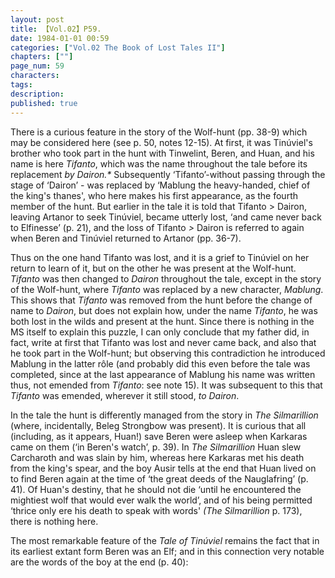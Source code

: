 ```yaml
---
layout: post
title: 【Vol.02】P59.
date: 1984-01-01 00:59
categories: ["Vol.02 The Book of Lost Tales II"]
chapters: [""]
page_num: 59
characters: 
tags: 
description: 
published: true
---
```


<p style="text-indent: 0;">
There is a curious feature in the story of the Wolf-hunt (pp. 38-9) which may be considered here (see p. 50, notes 12-15). At first, it was Tinúviel's brother who took part in the hunt with Tinwelint, Beren, and Huan, and his name is here <I>Tifanto</I>, which was the name throughout the tale before its replacement <I>by Dairon.*</I> Subsequently ‘Tifanto’-without passing through the stage of ‘Dairon’ - was replaced by ‘Mablung the heavy-handed, chief of the king's thanes', who here makes his first appearance, as the fourth member of the hunt. But earlier in the tale it is told that Tifanto > Dairon, leaving Artanor to seek Tinúviel, became utterly lost, ‘and came never back to Elfinesse’ (p. 21), and the loss of Tifanto <I>></I> Dairon is referred to again when Beren and Tinúviel returned to Artanor (pp. 36-7).
</p>

Thus on the one hand Tifanto was lost, and it is a grief to Tinúviel on her return to learn of it, but on the other he was present at the Wolf-hunt. <I>Tifanto</I> was then changed to <I>Dairon</I> throughout the tale, except in the story of the Wolf-hunt, where <I>Tifanto</I> was replaced by a new character, <I>Mablung</I>. This shows that <I>Tifanto</I> was removed from the hunt before the change of name to <I>Dairon</I>, but does not explain how, under the name <I>Tifanto</I>, he was both lost in the wilds and present at the hunt. Since there is nothing in the MS itself to explain this puzzle, I can only conclude that my father did, in fact, write at first that Tifanto was lost and never came back, and also that he took part in the Wolf-hunt; but observing this contradiction he introduced Mablung in the latter rôle (and probably did this even before the tale was completed, since at the last appearance of Mablung his name was written thus, not emended from <I>Tifanto</I>: see note 15). It was subsequent to this that <I>Tifanto</I> was emended, wherever it still stood, <I>to Dairon</I>.

In the tale the hunt is differently managed from the story in <I>The Silmarillion</I> (where, incidentally, Beleg Strongbow was present). It is curious that all (including, as it appears, Huan!) save Beren were asleep when Karkaras came on them (‘in Beren's watch’, p. 39). In <I>The Silmarillion</I> Huan slew Carcharoth and was slain by him, whereas here Karkaras met his death from the king's spear, and the boy Ausir tells at the end that Huan lived on to find Beren again at the time of ‘the great deeds of the Nauglafring’ (p. 41). Of Huan's destiny, that he should not die ‘until he encountered the mightiest wolf that would ever walk the world’, and of his being permitted ‘thrice only ere his death to speak with words' <I>(The Silmarillion</I> p. 173), there is nothing here.

The most remarkable feature of the <I>Tale of Tinúviel</I> remains the fact that in its earliest extant form Beren was an Elf; and in this connection very notable are the words of the boy at the end (p. 40):

